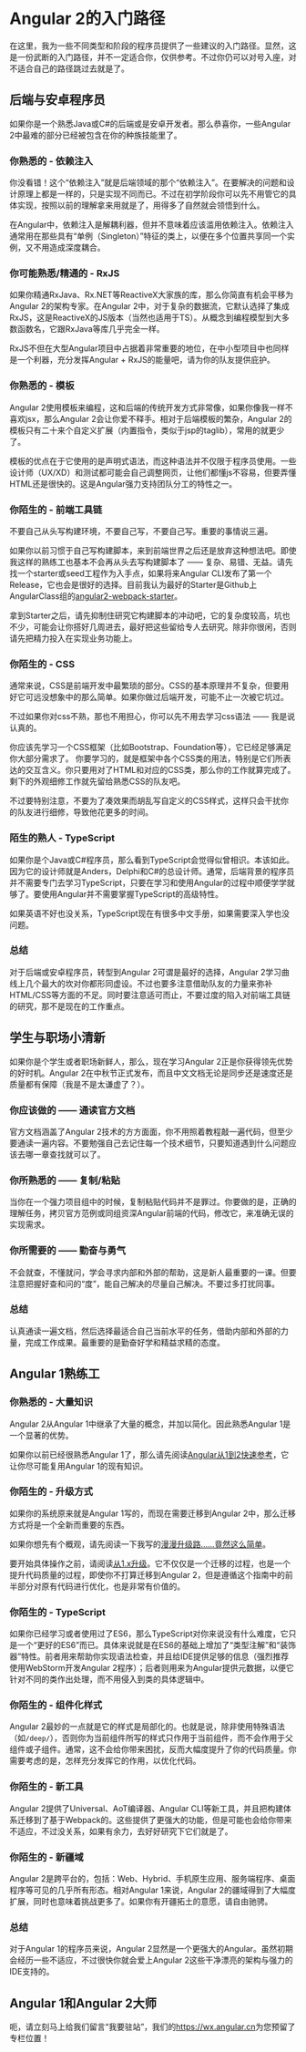 # Angular 2的入门路径

在这里，我为一些不同类型和阶段的程序员提供了一些建议的入门路径。显然，这是一份武断的入门路径，并不一定适合你，仅供参考。不过你仍可以对号入座，对不适合自己的路径跳过去就是了。

## 后端与安卓程序员

如果你是一个熟悉Java或C#的后端或是安卓开发者。那么恭喜你，一些Angular 2中最难的部分已经被包含在你的种族技能里了。

### 你熟悉的 - 依赖注入

你没看错！这个“依赖注入”就是后端领域的那个“依赖注入”。在要解决的问题和设计原理上都是一样的，只是实现不同而已。不过在初学阶段你可以先不用管它的具体实现，按照以前的理解拿来用就是了，用得多了自然就会领悟到什么。

在Angular中，依赖注入是解耦利器，但并不意味着应该滥用依赖注入。依赖注入通常用在那些具有“单例（Singleton）”特征的类上，以便在多个位置共享同一个实例，又不用造成深度耦合。

### 你可能熟悉/精通的 - RxJS

如果你精通RxJava、Rx.NET等ReactiveX大家族的库，那么你简直有机会平移为Angular 2的架构专家。在Angular 2中，对于复杂的数据流，它默认选择了集成RxJS，这是ReactiveX的JS版本（当然也适用于TS）。从概念到编程模型到大多数函数名，它跟RxJava等库几乎完全一样。

RxJS不但在大型Angular项目中占据着非常重要的地位，在中小型项目中也同样是一个利器，充分发挥Angular + RxJS的能量吧，请为你的队友提供庇护。

### 你熟悉的 - 模板

Angular 2使用模板来编程，这和后端的传统开发方式非常像，如果你像我一样不喜欢jsx，那么Angular 2会让你爱不释手。相对于后端模板的繁杂，Angular 2的模板只有二十来个自定义扩展（内置指令，类似于jsp的taglib），常用的就更少了。

模板的优点在于它使用的是声明式语法，而这种语法并不仅限于程序员使用。一些设计师（UX/XD）和测试都可能会自己调整网页，让他们都懂js不容易，但要弄懂HTML还是很快的。这是Angular强力支持团队分工的特性之一。

### 你陌生的 - 前端工具链

不要自己从头写构建环境，不要自己写，不要自己写。重要的事情说三遍。

如果你以前习惯于自己写构建脚本，来到前端世界之后还是放弃这种想法吧。即使我这样的熟练工也基本不会再从头去写构建脚本了 —— 复杂、易错、无益。请先找一个starter或seed工程作为入手点，如果将来Angular CLI发布了第一个Release，它也会是很好的选择。目前我认为最好的Starter是Github上AngularClass组的[angular2-webpack-starter](https://github.com/AngularClass/angular2-webpack-starter)。

拿到Starter之后，请先抑制住研究它构建脚本的冲动吧，它的复杂度较高，坑也不少，可能会让你搭好几周进去，最好把这些留给专人去研究。除非你很闲，否则请先把精力投入在实现业务功能上。

### 你陌生的 - CSS

通常来说，CSS是前端开发中最繁琐的部分。CSS的基本原理并不复杂，但要用好它可远没想象中的那么简单。如果你做过后端开发，可能不止一次被它坑过。

不过如果你对css不熟，那也不用担心，你可以先不用去学习css语法 —— 我是说认真的。

你应该先学习一个CSS框架（比如Bootstrap、Foundation等），它已经足够满足你大部分需求了。
你要学习的，就是框架中各个CSS类的用法，特别是它们所表达的交互含义。你只要用对了HTML和对应的CSS类，那么你的工作就算完成了。剩下的外观细修工作就先留给熟悉CSS的队友吧。

不过要特别注意，不要为了凑效果而胡乱写自定义的CSS样式，这样只会干扰你的队友进行细修，导致他花更多的时间。

### 陌生的熟人 - TypeScript

如果你是个Java或C#程序员，那么看到TypeScript会觉得似曾相识。本该如此。因为它的设计师就是Anders，Delphi和C#的总设计师。通常，后端背景的程序员并不需要专门去学习TypeScript，只要在学习和使用Angular的过程中顺便学学就够了。要使用Angular并不需要掌握TypeScript的高级特性。

如果英语不好也没关系，TypeScript现在有很多中文手册，如果需要深入学也没问题。

### 总结

对于后端或安卓程序员，转型到Angular 2可谓是最好的选择，Angular 2学习曲线上几个最大的坎对你都形同虚设。不过也要多注意借助队友的力量来弥补HTML/CSS等方面的不足。同时要注意适可而止，不要过度的陷入对前端工具链的研究，那不是现在的工作重点。

## 学生与职场小清新

如果你是个学生或者职场新鲜人，那么，现在学习Angular 2正是你获得领先优势的好时机。Angular 2在中秋节正式发布，而且中文文档无论是同步还是速度还是质量都有保障（我是不是太谦虚了？）。

### 你应该做的 —— 通读官方文档

官方文档涵盖了Angular 2技术的方方面面，你不用照着教程敲一遍代码，但至少要通读一遍内容。不要勉强自己去记住每一个技术细节，只要知道遇到什么问题应该去哪一章查找就可以了。

### 你所熟悉的 —— 复制/粘贴

当你在一个强力项目组中的时候，复制粘贴代码并不是罪过。你要做的是，正确的理解任务，拷贝官方范例或同组资深Angular前端的代码，修改它，来准确无误的实现需求。

### 你所需要的 —— 勤奋与勇气

不会就查，不懂就问，学会寻求内部和外部的帮助，这是新人最重要的一课。但要注意把握好查和问的“度”，能自己解决的尽量自己解决。不要过多打扰同事。

### 总结

认真通读一遍文档，然后选择最适合自己当前水平的任务，借助内部和外部的力量，完成工作成果。最重要的是勤奋好学和精益求精的态度。

## Angular 1熟练工

### 你熟悉的 - 大量知识

Angular 2从Angular 1中继承了大量的概念，并加以简化。因此熟悉Angular 1是一个显著的优势。

如果你以前已经很熟悉Angular 1了，那么请先阅读[Angular从1到2快速参考](https://angular.cn/docs/ts/latest/cookbook/a1-a2-quick-reference.html)，它让你尽可能复用Angular 1的现有知识。

### 你陌生的 - 升级方式

如果你的系统原来就是Angular 1写的，而现在需要迁移到Angular 2中，那么迁移方式将是一个全新而重要的东西。

如果你想先有个概观，请先阅读一下我写的[漫漫升级路……竟然这么简单](../漫漫升级路……竟然这么简单)。

要开始具体操作之前，请阅读[从1.x升级](https://angular.cn/docs/ts/latest/guide/upgrade.html)。它不仅仅是一个迁移的过程，也是一个提升代码质量的过程，即使你不打算迁移到Angular 2，但是遵循这个指南中的前半部分对原有代码进行优化，也是非常有价值的。

### 你陌生的 - TypeScript

如果你已经学习或者使用过了ES6，那么TypeScript对你来说没有什么难度，它只是一个“更好的ES6”而已。具体来说就是在ES6的基础上增加了“类型注解”和“装饰器”特性。前者用来帮助你实现语法检查，并且给IDE提供足够的信息（强烈推荐使用WebStorm开发Angular 2程序）；后者则用来为Angular提供元数据，以便它针对不同的类作出处理，而不用侵入到类的具体逻辑中。

### 你陌生的 - 组件化样式

Angular 2最妙的一点就是它的样式是局部化的。也就是说，除非使用特殊语法（如`/deep/`），否则你为当前组件所写的样式只作用于当前组件，而不会作用于父组件或子组件。通常，这不会给你带来困扰，反而大幅度提升了你的代码质量。你需要考虑的是，怎样充分发挥它的作用，以优化代码。

### 你陌生的 - 新工具

Angular 2提供了Universal、AoT编译器、Angular CLI等新工具，并且把构建体系迁移到了基于Webpack的。这些提供了更强大的功能，但是可能也会给你带来不适应，不过没关系，如果有余力，去好好研究下它们就是了。

### 你陌生的 - 新疆域

Angular 2是跨平台的，包括：Web、Hybrid、手机原生应用、服务端程序、桌面程序等可见的几乎所有形态。相对Angular 1来说，Angular 2的疆域得到了大幅度扩展，同时也意味着挑战更多了。如果你有开疆拓土的意愿，请自由驰骋。

### 总结

对于Angular 1的程序员来说，Angular 2显然是一个更强大的Angular。虽然初期会经历一些不适应，不过很快你就会爱上Angular 2这些干净漂亮的架构与强力的IDE支持的。

## Angular 1和Angular 2大师

呃，请立刻马上给我们留言“我要驻站”，我们的<https://wx.angular.cn>为您预留了专栏位置！
